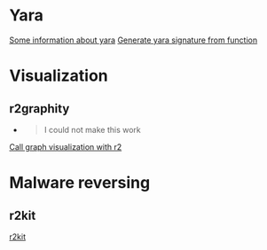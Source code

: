 <!-- TITLE: Misc helpers -->

# Yara
[Some information about yara](https://github.com/radare/radare2/blob/master/doc/yara.md)
[Generate yara signature from function](https://gist.github.com/cmatthewbrooks/ea38729ec5f69c8c7c966d3e37016020)

# Visualization
## r2graphity
- > I could not make this work

[Call graph visualization with r2](https://github.com/pinkflawd/r2graphity)

# Malware reversing
## r2kit
[r2kit](https://github.com/cmatthewbrooks/r2kit)
